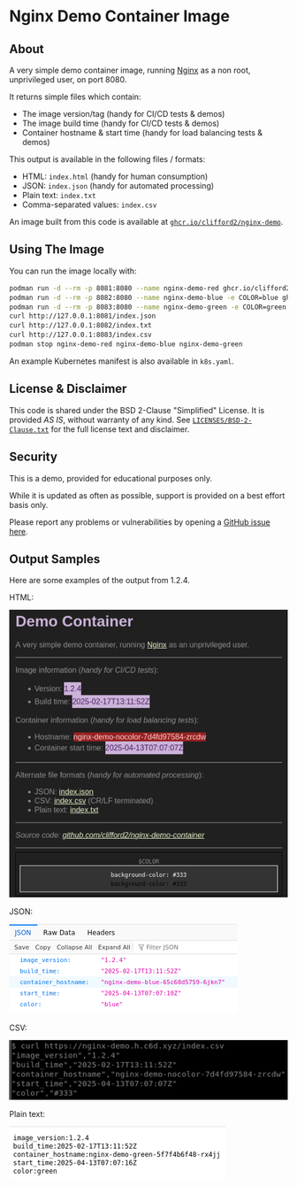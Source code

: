 # Nginx Demo Container Image

## About

A very simple demo container image, running [Nginx](https://nginx.org/)
as a non root, unprivileged user, on port 8080.

It returns simple files which contain:

- The image version/tag (handy for CI/CD tests & demos)
- The image build time (handy for CI/CD tests & demos)
- Container hostname & start time (handy for load balancing tests & demos)

This output is available in the following files / formats:

- HTML: `index.html` (handy for human consumption)
- JSON: `index.json` (handy for automated processing)
- Plain text: `index.txt`
- Comma-separated values: `index.csv`

An image built from this code is available at
[`ghcr.io/clifford2/nginx-demo`](https://ghcr.io/clifford2/nginx-demo).

## Using The Image

You can run the image locally with:

```sh
podman run -d --rm -p 8081:8080 --name nginx-demo-red ghcr.io/clifford2/nginx-demo:1.2.3
podman run -d --rm -p 8082:8080 --name nginx-demo-blue -e COLOR=blue ghcr.io/clifford2/nginx-demo:1.2.3
podman run -d --rm -p 8083:8080 --name nginx-demo-green -e COLOR=green ghcr.io/clifford2/nginx-demo:1.2.3
curl http://127.0.0.1:8081/index.json
curl http://127.0.0.1:8082/index.txt
curl http://127.0.0.1:8083/index.csv
podman stop nginx-demo-red nginx-demo-blue nginx-demo-green
```

An example Kubernetes manifest is also available in `k8s.yaml`.

## License & Disclaimer

This code is shared under the BSD 2-Clause "Simplified" License.
It is provided *AS IS*, without warranty of any kind.
See [`LICENSES/BSD-2-Clause.txt`](LICENSES/BSD-2-Clause.txt) for the full license text and disclaimer.

## Security

This is a demo, provided for educational purposes only.

While it is updated as often as possible, support is provided on a best effort basis only.

Please report any problems or vulnerabilities by opening a [GitHub issue here](https://github.com/clifford2/nginx-demo-container/issues).

## Output Samples

Here are some examples of the output from 1.2.4.

HTML:

![HTML](images/sample-html.png "HTML")

JSON:

![JSON](images/sample-json.png "JSON")

CSV:

![CSV](images/sample-csv.png "CSV")

Plain text:

![TXT](images/sample-txt.png "TXT")

